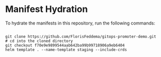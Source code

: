 
# Manifest Hydration

To hydrate the manifests in this repository, run the following commands:

```shell

git clone https://github.com/FlorisFeddema/gitops-promoter-demo.git
# cd into the cloned directory
git checkout f70e9e9899544aab642ba99b99718906a9eb6404
helm template . --name-template staging --include-crds
```